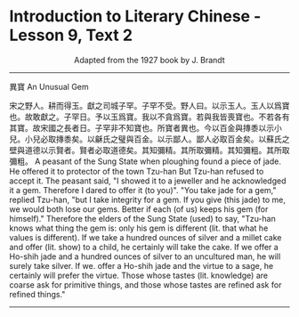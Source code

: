 # Introduction to Literary Chinese - Lesson 9, Text 2

<center>Adapted from the 1927 book by J. Brandt</center>

---

異寶
An Unusual Gem

宋之野人。耕而得玉。獻之司城子罕。子罕不受。野人曰。以示玉人。玉人以爲寶也。故敢獻之。子罕日。予以玉爲寶。我以不貪爲寶。若與我皆喪寶也。不若各有其寶。故宋國之長者日。子罕非不知寶也。所寶者異也。今以百金與摶黍以示小兒。小兒必取摶黍矣。以龢氏之璧與百金。以示鄙人。鄙人必取百金矣。以蘇氏之壁與道德以示賢者。賢者必取道德矣。其知彌精。其所取彌精。其知彌粗。其所取彌粗。
A peasant of the Sung State when ploughing found a piece of jade. He offered it to protector of the town Tzu-han But Tzu-han refused to accept it. The peasant said, "I showed it to a jeweller and he acknowledged it a gem. Therefore I dared to offer it (to you)". "You take jade for a gem," replied Tzu-han, "but I take integrity for a gem. If you give (this jade) to me, we would both lose our gems. Better if each (of us) keeps his gem (for himself)." Therefore the elders of the Sung State (used) to say, "Tzu-han knows what thing the gem is: only his gem is different (lit. that what he values is different). If we take a hundred ounces of silver and a millet cake and offer (lit. show) to a child, he certainly will take the cake. If we offer a Ho-shih jade and a hundred ounces of silver to an uncultured man, he will surely take silver. If we. offer a Ho-shih jade and the virtue to a sage, he certainly will prefer the virtue. Those whose tastes (lit. knowledge) are coarse ask for primitive things, and those whose tastes are refined ask for refined things."

---
